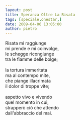 ```yaml
---
layout: post
title: Speranza Oltre La Risata
tags: [speciale,onestar,]
date: 2009-04-06 13:05:00
author: pietro
---
```

Risata mi raggiunge<br/>mi prende e mi coinvolge,<br/>le schegge ricongiunge<br/>tra le fiamme delle bolge;<br/><br/>la tortura immeritata<br/>ma al contempo mite,<br/>che piange illacrimata<br/>il dolor di troppe vite;<br/><br/>aspetto vivo e vivendo<br/>quel momento in cui,<br/>strapperò ciò che attendo<br/>dall'abbraccio del mai.
